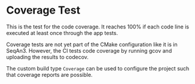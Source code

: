 <!--
SPDX-FileCopyrightText: 2006-2024 Knut Reinert & Freie Universität Berlin
SPDX-FileCopyrightText: 2016-2024 Knut Reinert & MPI für molekulare Genetik
SPDX-License-Identifier: BSD-3-Clause
-->

# Coverage Test

This is the test for the code coverage.
It reaches 100% if each code line is executed at least once through the app tests.

Coverage tests are not yet part of the CMake configuration like it is in SeqAn3.
However, the CI tests code coverage by running gcov and uploading the results to codecov.

The custom build type `Coverage` can be used to configure the project such that coverage reports are possible.
